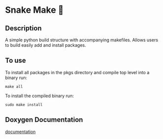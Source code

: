 # Snake Make 🐍 

## Description
A simple python build structure with accompanying makefiles. Allows users to build easily add and install packages.

## To use
To install all packages in the pkgs directory and compile top level into a binary run:

```
make all
```

To install the compiled binary run:
```
sudo make install
```

## Doxygen Documentation
[documentation](https://samueldonovan.github.io/pithon/)
